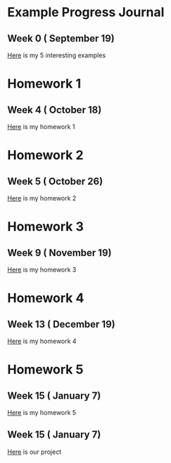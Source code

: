 # Example Progress Journal
## Week 0 ( September 19)
[Here](files/example_homework_0.html) is my 5 interesting examples
# Homework 1
## Week 4 ( October 18)
[Here](files/Homework1.html) is my homework 1
# Homework 2
## Week 5 ( October 26)
[Here](files/homework2.html) is my homework 2
# Homework 3
## Week 9 ( November 19)
[Here](files/IE582_HOMEWORK3.html) is my homework 3
# Homework 4
## Week 13 ( December 19)
[Here](files/HW4.html) is my homework 4
# Homework 5
## Week 15 ( January 7)
[Here](files/Homework5.html) is my homework 5
## Week 15 ( January 7)
[Here](files/Project.html) is our project
